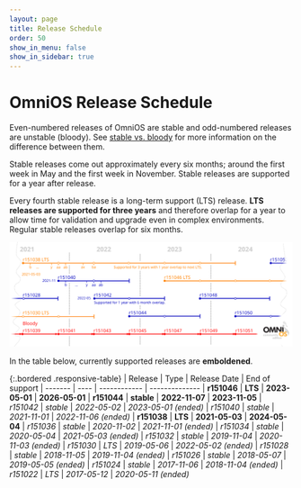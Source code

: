 ```yaml
---
layout: page
title: Release Schedule
order: 50
show_in_menu: false
show_in_sidebar: true
---
```


# OmniOS Release Schedule

Even-numbered releases of OmniOS are stable and odd-numbered releases are
unstable (bloody). See [stable vs. bloody](/about/stablevsbloody.html) for
more information on the difference between them.

Stable releases come out approximately every six months; around the first week
in May and the first week in November. Stable releases are supported
for a year after release.

Every fourth stable release is a long-term support (LTS) release. **LTS
releases are supported for three years** and therefore overlap for a year to
allow time for validation and upgrade even in complex environments. Regular
stable releases overlap for six months.

<img class="responsive-img" src="/release-plan-r38@2x.png" alt="OmniOS Release Plan" />

In the table below, currently supported releases are **emboldened**.

{:.bordered .responsive-table}
| Release	| Type		| Release Date		| End of support
| -------	| ----		| ------------		| --------------
| **r151046**	| **LTS**	| **2023-05-01**	| **2026-05-01**
| **r151044**	| **stable**	| **2022-11-07**	| **2023-11-05**
| _r151042_	| _stable_	| _2022-05-02_		| _2023-05-01 (ended)_
| _r151040_	| _stable_	| _2021-11-01_		| _2022-11-06 (ended)_
| **r151038**	| **LTS**	| **2021-05-03**	| **2024-05-04**
| _r151036_	| _stable_	| _2020-11-02_		| _2021-11-01 (ended)_
| _r151034_	| _stable_	| _2020-05-04_		| _2021-05-03 (ended)_
| _r151032_	| _stable_	| _2019-11-04_		| _2020-11-03 (ended)_
| _r151030_	| _LTS_		| _2019-05-06_		| _2022-05-02 (ended)_
| _r151028_	| _stable_	| _2018-11-05_		| _2019-11-04 (ended)_
| _r151026_	| _stable_	| _2018-05-07_		| _2019-05-05 (ended)_
| _r151024_	| _stable_	| _2017-11-06_		| _2018-11-04 (ended)_
| _r151022_	| _LTS_		| _2017-05-12_		| _2020-05-11 (ended)_

